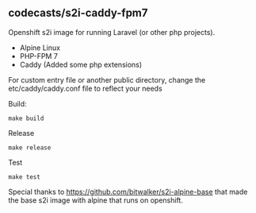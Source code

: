 ## codecasts/s2i-caddy-fpm7

Openshift s2i image for running Laravel (or other php projects).

- Alpine Linux
- PHP-FPM 7
- Caddy
(Added some php extensions)


For custom entry file or another public directory, change the etc/caddy/caddy.conf file to reflect your needs


Build: 
```
make build
```

Release
```
make release
```

Test
```
make test
```

Special thanks to https://github.com/bitwalker/s2i-alpine-base that made the base s2i image with alpine that runs on openshift.

